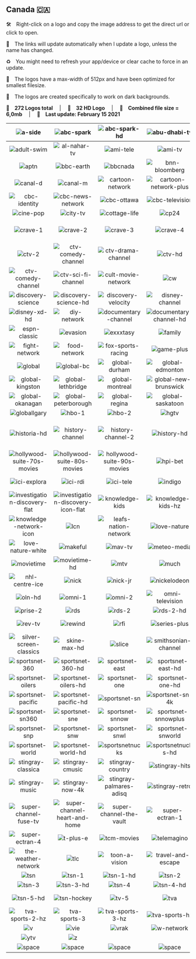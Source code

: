 ## Canada 🇨🇦

🛠 Right-click on a logo and copy the image address to get the direct url or click to open.

🔗 The links will update automatically when I update a logo, unless the name has changed.

♻️ You might need to refresh your app/device or clear cache to force in an update.

📐 The logos have a max-width of 512px and have been optimized for smallest filesize.

🖤 The logos are created specifically to work on dark backgrounds.

🎨 __272 Logos total__  |  💎 __32 HD Logo__  |  💾 __Combined file size = 6,0mb__  |  📅 __Last update: February 15 2021__

| ![a-side] | ![abc-spark] | ![abc-spark-hd] | ![abu-dhabi-tv] | ![addik-tv] | ![addik-tv-hd] |
|:-:|:-:|:-:|:-:|:-:|:-:|
| ![adult-swim] | ![al-nahar-tv] | ![ami-tele] | ![ami-tv] | ![animal-planet] | ![animal-planet-hd] |
| ![aptn] | ![bbc-earth] | ![bbcnada] | ![bnn-bloomberg] | ![book-television] | ![boomerang] |
| ![canal-d] | ![canal-m] | ![cartoon-network] | ![cartoon-network-plus] | ![casa] | ![cbc] |
| ![cbc-identity] | ![cbc-news-network] | ![cbc-ottawa] | ![cbc-television] | ![cbc-windsor] | ![chch] |
| ![cine-pop] | ![city-tv] | ![cottage-life] | ![cp24] | ![cpac] | ![crave] |
| ![crave-1] | ![crave-2] | ![crave-3] | ![crave-4] | ![crime-and-investigation] | ![ctv] |
| ![ctv-2] | ![ctv-comedy-channel] | ![ctv-drama-channel] | ![ctv-hd] | ![ctv-life-channel] | ![ctv-news] |
| ![ctv-comedy-channel] | ![ctv-sci-fi-channel] | ![cult-movie-network] | ![cw] | ![dazn] | ![dejaview] |
| ![discovery-science] | ![discovery-science-hd] | ![discovery-velocity] | ![disney-channel] | ![disney-la-chaine] | ![disney-xd] |
| ![disney-xd-hd] | ![diy-network] | ![documentary-channel] | ![documentary-channel-hd] | ![dorcel-xxx] | ![dtour] |
| ![espn-classic] | ![evasion] | ![exxxtasy] | ![family] | ![family-chrgd] | ![family-jr] |
| ![fight-network] | ![food-network] | ![fox-sports-racing] | ![game-plus] | ![game-tv] | ![ginx-esports-tv] |
| ![global] | ![global-bc] | ![global-durham] | ![global-edmonton] | ![global-halifax] | ![global-hd] |
| ![global-kingston] | ![global-lethbridge] | ![global-montreal] | ![global-new-brunswick] | ![global-news] | ![global-news-bc1] |
| ![global-okanagan] | ![global-peterborough] | ![global-regina] | ![global-saskatoon] | ![global-toronto] | ![global-winnipeg] |
| ![globallgary] | ![hbo-1] | ![hbo-2] | ![hgtv] | ![hifi] | ![historia] |
| ![historia-hd] | ![history-channel] | ![history-channel-2] | ![history-hd] | ![hln] | ![hollywood-suite-2000s-movies] |
| ![hollywood-suite-70s-movies] | ![hollywood-suite-80s-movies] | ![hollywood-suite-90s-movies] | ![hpi-bet] | ![hustler-tv] | ![ici-artv] |
| ![ici-explora] | ![ici-rdi] | ![ici-tele] | ![indigo] | ![investigation] | ![investigation-discovery] |
| ![investigation-discovery-flat] | ![investigation-discovery-icon-flat] | ![knowledge-kids] | ![knowledge-kids-hz] | ![knowledge-network] | ![knowledge-network-hz] |
| ![knowledge-network-icon] | ![lcn] | ![leafs-nation-network] | ![love-nature] | ![love-nature-4k] | ![love-nature-4k-white] |
| ![love-nature-white] | ![makeful] | ![mav-tv] | ![meteo-media] | ![miracle-channel] | ![moi-et-cie] |
| ![movietime] | ![movietime-hd] | ![mtv] | ![much] | ![much-hd] | ![nba-tv] |
| ![nhl-centre-ice] | ![nick] | ![nick-jr] | ![nickelodeon] | ![ntv-cjon-dt] | ![oln] |
| ![oln-hd] | ![omni-1] | ![omni-2] | ![omni-television] | ![one-get-fit] | ![penthouse-tv] |
| ![prise-2] | ![rds] | ![rds-2] | ![rds-2-hd] | ![rds-hd] | ![rds-info] |
| ![rev-tv] | ![rewind] | ![rfi] | ![series-plus] | ![showcase] | ![showcase-hd] |
| ![silver-screen-classics] | ![skine-max-hd] | ![slice] | ![smithsonian-channel] | ![sportsman-channel] | ![sportsnet] |
| ![sportsnet-360] | ![sportsnet-360-hd] | ![sportsnet-east] | ![sportsnet-east-hd] | ![sportsnet-flames] | ![sportsnet-flames-hd] |
| ![sportsnet-oilers] | ![sportsnet-oilers-hd] | ![sportsnet-one] | ![sportsnet-one-hd] | ![sportsnet-ontario] | ![sportsnet-ontario-hd] |
| ![sportsnet-pacific] | ![sportsnet-pacific-hd] | ![sportsnet-sn] | ![sportsnet-sn-4k] | ![sportsnet-sn1] | ![sportsnet-sn1-4k] |
| ![sportsnet-sn360] | ![sportsnet-sne] | ![sportsnet-snnow] | ![sportsnet-snnowplus] | ![sportsnet-sno] | ![sportsnet-snone] |
| ![sportsnet-snp] | ![sportsnet-snw] | ![sportsnet-snwl] | ![sportsnet-snworld] | ![sportsnet-west] | ![sportsnet-west-hd] |
| ![sportsnet-world] | ![sportsnet-world-hd] | ![sportsnetnucks] | ![sportsnetnucks-hd] | ![starz-1] | ![starz-2] |
| ![stingray-classica] | ![stingray-cmusic] | ![stingray-country] | ![stingray-hits] | ![stingray-lite-tv] | ![stingray-loud] |
| ![stingray-music] | ![stingray-now-4k] | ![stingray-palmares-adisq] | ![stingray-retro] | ![stingray-vibe] | ![super-channel] |
| ![super-channel-fuse-tv] | ![super-channel-heart-and-home] | ![super-channel-the-vault] | ![super-ectran-1] | ![super-ectran-2] | ![super-ectran-3] |
| ![super-ectran-4] | ![t-plus-e] | ![tcm-movies] | ![telemagino] | ![teletoon] | ![tfo] |
| ![the-weather-network] | ![tlc] | ![toon-a-vision] | ![travel-and-escape] | ![treehouse] | ![tsc] |
| ![tsn] | ![tsn-1] | ![tsn-1-hd] | ![tsn-2] | ![tsn-2-4k] | ![tsn-2-hd] |
| ![tsn-3] | ![tsn-3-hd] | ![tsn-4] | ![tsn-4-hd] | ![tsn-4k] | ![tsn-5] |
| ![tsn-5-hd] | ![tsn-hockey] | ![tv-5] | ![tva] | ![tva-sports] | ![tva-sports-2] |
| ![tva-sports-2-hz] | ![tva-sports-3] | ![tva-sports-3-hz] | ![tva-sports-hz] | ![tvo] | ![unis-tv] |
| ![v] | ![vie] | ![vrak] | ![w-network] | ![wild-tv] | ![yoopa] |
| ![ytv] | ![z] |  |  |  |  |
| ![space] | ![space] | ![space] | ![space] | ![space] | ![space] |

[a-side]:https://raw.githubusercontent.com/Tapiosinn/tv-logos/master/countries/canada/a-side-ca.png
[abc-spark]:https://raw.githubusercontent.com/Tapiosinn/tv-logos/master/countries/canada/abc-spark-ca.png
[abc-spark-hd]:https://raw.githubusercontent.com/Tapiosinn/tv-logos/master/countries/canada/abc-spark-hd-ca.png
[abu-dhabi-tv]:https://raw.githubusercontent.com/Tapiosinn/tv-logos/master/countries/canada/abu-dhabi-tv-ca.png
[addik-tv]:https://raw.githubusercontent.com/Tapiosinn/tv-logos/master/countries/canada/addik-tv-ca.png
[addik-tv-hd]:https://raw.githubusercontent.com/Tapiosinn/tv-logos/master/countries/canada/addik-tv-hd-ca.png
[adult-swim]:https://raw.githubusercontent.com/Tapiosinn/tv-logos/master/countries/canada/adult-swim-ca.png
[al-nahar-tv]:https://raw.githubusercontent.com/Tapiosinn/tv-logos/master/countries/canada/al-nahar-tv-ca.png
[ami-tele]:https://raw.githubusercontent.com/Tapiosinn/tv-logos/master/countries/canada/ami-tele-ca.png
[ami-tv]:https://raw.githubusercontent.com/Tapiosinn/tv-logos/master/countries/canada/ami-tv-ca.png
[animal-planet]:https://raw.githubusercontent.com/Tapiosinn/tv-logos/master/countries/canada/animal-planet-ca.png
[animal-planet-hd]:https://raw.githubusercontent.com/Tapiosinn/tv-logos/master/countries/canada/animal-planet-hd-ca.png
[aptn]:https://raw.githubusercontent.com/Tapiosinn/tv-logos/master/countries/canada/aptn-ca.png
[bbc-earth]:https://raw.githubusercontent.com/Tapiosinn/tv-logos/master/countries/canada/bbc-earth-ca.png
[bbcnada]:https://raw.githubusercontent.com/Tapiosinn/tv-logos/master/countries/canada/bbc-canada-ca.png
[bnn-bloomberg]:https://raw.githubusercontent.com/Tapiosinn/tv-logos/master/countries/canada/bnn-bloomberg-ca.png
[book-television]:https://raw.githubusercontent.com/Tapiosinn/tv-logos/master/countries/canada/book-television-ca.png
[boomerang]:https://raw.githubusercontent.com/Tapiosinn/tv-logos/master/countries/canada/boomerang-ca.png
[canal-d]:https://raw.githubusercontent.com/Tapiosinn/tv-logos/master/countries/canada/canal-d-ca.png
[canal-m]:https://raw.githubusercontent.com/Tapiosinn/tv-logos/master/countries/canada/canal-m-ca.png
[cartoon-network]:https://raw.githubusercontent.com/Tapiosinn/tv-logos/master/countries/canada/cartoon-network-ca.png
[cartoon-network-plus]:https://raw.githubusercontent.com/Tapiosinn/tv-logos/master/countries/canada/cartoon-network-plus-ca.png
[casa]:https://raw.githubusercontent.com/Tapiosinn/tv-logos/master/countries/canada/casa-ca.png
[cbc]:https://raw.githubusercontent.com/Tapiosinn/tv-logos/master/countries/canada/cbc-ca.png
[cbc-identity]:https://raw.githubusercontent.com/Tapiosinn/tv-logos/master/countries/canada/cbc-identity-ca.png
[cbc-news-network]:https://raw.githubusercontent.com/Tapiosinn/tv-logos/master/countries/canada/cbc-news-network-ca.png
[cbc-ottawa]:https://raw.githubusercontent.com/Tapiosinn/tv-logos/master/countries/canada/cbc-ottawa-ca.png
[cbc-television]:https://raw.githubusercontent.com/Tapiosinn/tv-logos/master/countries/canada/cbc-television-ca.png
[cbc-windsor]:https://raw.githubusercontent.com/Tapiosinn/tv-logos/master/countries/canada/cbc-windsor-ca.png
[chch]:https://raw.githubusercontent.com/Tapiosinn/tv-logos/master/countries/canada/chch-ca.png
[cine-pop]:https://raw.githubusercontent.com/Tapiosinn/tv-logos/master/countries/canada/cine-pop-ca.png
[city-tv]:https://raw.githubusercontent.com/Tapiosinn/tv-logos/master/countries/canada/city-tv-ca.png
[cottage-life]:https://raw.githubusercontent.com/Tapiosinn/tv-logos/master/countries/canada/cottage-life-ca.png
[cp24]:https://raw.githubusercontent.com/Tapiosinn/tv-logos/master/countries/canada/cp24-ca.png
[cpac]:https://raw.githubusercontent.com/Tapiosinn/tv-logos/master/countries/canada/cpac-ca.png
[crave]:https://raw.githubusercontent.com/Tapiosinn/tv-logos/master/countries/canada/crave-ca.png
[crave-1]:https://raw.githubusercontent.com/Tapiosinn/tv-logos/master/countries/canada/crave-1-ca.png
[crave-2]:https://raw.githubusercontent.com/Tapiosinn/tv-logos/master/countries/canada/crave-2-ca.png
[crave-3]:https://raw.githubusercontent.com/Tapiosinn/tv-logos/master/countries/canada/crave-3-ca.png
[crave-4]:https://raw.githubusercontent.com/Tapiosinn/tv-logos/master/countries/canada/crave-4-ca.png
[crime-and-investigation]:https://raw.githubusercontent.com/Tapiosinn/tv-logos/master/countries/canada/crime-and-investigation-ca.png
[ctv]:https://raw.githubusercontent.com/Tapiosinn/tv-logos/master/countries/canada/ctv-ca.png
[ctv-2]:https://raw.githubusercontent.com/Tapiosinn/tv-logos/master/countries/canada/ctv-2-ca.png
[ctv-comedy-channel]:https://raw.githubusercontent.com/Tapiosinn/tv-logos/master/countries/canada/ctv-comedy-channel-ca.png
[ctv-drama-channel]:https://raw.githubusercontent.com/Tapiosinn/tv-logos/master/countries/canada/ctv-drama-channel-ca.png
[ctv-hd]:https://raw.githubusercontent.com/Tapiosinn/tv-logos/master/countries/canada/ctv-hd-ca.png
[ctv-life-channel]:https://raw.githubusercontent.com/Tapiosinn/tv-logos/master/countries/canada/ctv-life-channel-ca.png
[ctv-news]:https://raw.githubusercontent.com/Tapiosinn/tv-logos/master/countries/canada/ctv-news-ca.png
[ctv-news-horizontal]:https://raw.githubusercontent.com/Tapiosinn/tv-logos/master/countries/canada/ctv-news-horizontal-ca.png
[ctv-sci-fi-channel]:https://raw.githubusercontent.com/Tapiosinn/tv-logos/master/countries/canada/ctv-sci-fi-channel-ca.png
[cult-movie-network]:https://raw.githubusercontent.com/Tapiosinn/tv-logos/master/countries/canada/cult-movie-network-ca.png
[cw]:https://raw.githubusercontent.com/Tapiosinn/tv-logos/master/countries/canada/cw-ca.png
[dazn]:https://raw.githubusercontent.com/Tapiosinn/tv-logos/master/countries/canada/dazn-ca.png
[dejaview]:https://raw.githubusercontent.com/Tapiosinn/tv-logos/master/countries/canada/dejaview-ca.png
[discovery-science]:https://raw.githubusercontent.com/Tapiosinn/tv-logos/master/countries/canada/discovery-science-ca.png
[discovery-science-hd]:https://raw.githubusercontent.com/Tapiosinn/tv-logos/master/countries/canada/discovery-science-hd-ca.png
[discovery-velocity]:https://raw.githubusercontent.com/Tapiosinn/tv-logos/master/countries/canada/discovery-velocity-ca.png
[disney-channel]:https://raw.githubusercontent.com/Tapiosinn/tv-logos/master/countries/canada/disney-channel-ca.png
[disney-la-chaine]:https://raw.githubusercontent.com/Tapiosinn/tv-logos/master/countries/canada/disney-la-chaine-ca.png
[disney-xd]:https://raw.githubusercontent.com/Tapiosinn/tv-logos/master/countries/canada/disney-xd-ca.png
[disney-xd-hd]:https://raw.githubusercontent.com/Tapiosinn/tv-logos/master/countries/canada/disney-xd-hd-ca.png
[diy-network]:https://raw.githubusercontent.com/Tapiosinn/tv-logos/master/countries/canada/diy-network-ca.png
[documentary-channel]:https://raw.githubusercontent.com/Tapiosinn/tv-logos/master/countries/canada/documentary-channel-ca.png
[documentary-channel-hd]:https://raw.githubusercontent.com/Tapiosinn/tv-logos/master/countries/canada/documentary-channel-hd-ca.png
[dorcel-xxx]:https://raw.githubusercontent.com/Tapiosinn/tv-logos/master/countries/canada/dorcel-xxx-ca.png
[dtour]:https://raw.githubusercontent.com/Tapiosinn/tv-logos/master/countries/canada/dtour-ca.png
[espn-classic]:https://raw.githubusercontent.com/Tapiosinn/tv-logos/master/countries/canada/espn-classic-ca.png
[evasion]:https://raw.githubusercontent.com/Tapiosinn/tv-logos/master/countries/canada/evasion-ca.png
[exxxtasy]:https://raw.githubusercontent.com/Tapiosinn/tv-logos/master/countries/canada/exxxtasy-ca.png
[family]:https://raw.githubusercontent.com/Tapiosinn/tv-logos/master/countries/canada/family-ca.png
[family-chrgd]:https://raw.githubusercontent.com/Tapiosinn/tv-logos/master/countries/canada/family-chrgd-ca.png
[family-jr]:https://raw.githubusercontent.com/Tapiosinn/tv-logos/master/countries/canada/family-jr-ca.png
[fight-network]:https://raw.githubusercontent.com/Tapiosinn/tv-logos/master/countries/canada/fight-network-ca.png
[food-network]:https://raw.githubusercontent.com/Tapiosinn/tv-logos/master/countries/canada/food-network-ca.png
[fox-sports-racing]:https://raw.githubusercontent.com/Tapiosinn/tv-logos/master/countries/canada/fox-sports-racing-ca.png
[game-plus]:https://raw.githubusercontent.com/Tapiosinn/tv-logos/master/countries/canada/game-plus-ca.png
[game-tv]:https://raw.githubusercontent.com/Tapiosinn/tv-logos/master/countries/canada/game-tv-ca.png
[ginx-esports-tv]:https://raw.githubusercontent.com/Tapiosinn/tv-logos/master/countries/canada/ginx-esports-tv-ca.png
[global]:https://raw.githubusercontent.com/Tapiosinn/tv-logos/master/countries/canada/global-ca.png
[global-bc]:https://raw.githubusercontent.com/Tapiosinn/tv-logos/master/countries/canada/global-bc-ca.png
[global-durham]:https://raw.githubusercontent.com/Tapiosinn/tv-logos/master/countries/canada/global-durham-ca.png
[global-edmonton]:https://raw.githubusercontent.com/Tapiosinn/tv-logos/master/countries/canada/global-edmonton-ca.png
[global-halifax]:https://raw.githubusercontent.com/Tapiosinn/tv-logos/master/countries/canada/global-halifax-ca.png
[global-hd]:https://raw.githubusercontent.com/Tapiosinn/tv-logos/master/countries/canada/global-hd-ca.png
[global-kingston]:https://raw.githubusercontent.com/Tapiosinn/tv-logos/master/countries/canada/global-kingston-ca.png
[global-lethbridge]:https://raw.githubusercontent.com/Tapiosinn/tv-logos/master/countries/canada/global-lethbridge-ca.png
[global-montreal]:https://raw.githubusercontent.com/Tapiosinn/tv-logos/master/countries/canada/global-montreal-ca.png
[global-new-brunswick]:https://raw.githubusercontent.com/Tapiosinn/tv-logos/master/countries/canada/global-new-brunswick-ca.png
[global-news]:https://raw.githubusercontent.com/Tapiosinn/tv-logos/master/countries/canada/global-news-ca.png
[global-news-bc1]:https://raw.githubusercontent.com/Tapiosinn/tv-logos/master/countries/canada/global-news-bc1-ca.png
[global-okanagan]:https://raw.githubusercontent.com/Tapiosinn/tv-logos/master/countries/canada/global-okanagan-ca.png
[global-peterborough]:https://raw.githubusercontent.com/Tapiosinn/tv-logos/master/countries/canada/global-peterborough-ca.png
[global-regina]:https://raw.githubusercontent.com/Tapiosinn/tv-logos/master/countries/canada/global-regina-ca.png
[global-saskatoon]:https://raw.githubusercontent.com/Tapiosinn/tv-logos/master/countries/canada/global-saskatoon-ca.png
[global-toronto]:https://raw.githubusercontent.com/Tapiosinn/tv-logos/master/countries/canada/global-toronto-ca.png
[global-winnipeg]:https://raw.githubusercontent.com/Tapiosinn/tv-logos/master/countries/canada/global-winnipeg-ca.png
[globallgary]:https://raw.githubusercontent.com/Tapiosinn/tv-logos/master/countries/canada/global-calgary-ca.png
[hbo-1]:https://raw.githubusercontent.com/Tapiosinn/tv-logos/master/countries/canada/hbo-1-ca.png
[hbo-2]:https://raw.githubusercontent.com/Tapiosinn/tv-logos/master/countries/canada/hbo-2-ca.png
[hgtv]:https://raw.githubusercontent.com/Tapiosinn/tv-logos/master/countries/canada/hgtv-ca.png
[hifi]:https://raw.githubusercontent.com/Tapiosinn/tv-logos/master/countries/canada/hifi-ca.png
[historia]:https://raw.githubusercontent.com/Tapiosinn/tv-logos/master/countries/canada/historia-ca.png
[historia-hd]:https://raw.githubusercontent.com/Tapiosinn/tv-logos/master/countries/canada/historia-hd-ca.png
[history-channel]:https://raw.githubusercontent.com/Tapiosinn/tv-logos/master/countries/canada/history-channel-ca.png
[history-channel-2]:https://raw.githubusercontent.com/Tapiosinn/tv-logos/master/countries/canada/history-channel-2-ca.png
[history-hd]:https://raw.githubusercontent.com/Tapiosinn/tv-logos/master/countries/canada/history-hd-ca.png
[hln]:https://raw.githubusercontent.com/Tapiosinn/tv-logos/master/countries/canada/hln-ca.png
[hollywood-suite-2000s-movies]:https://raw.githubusercontent.com/Tapiosinn/tv-logos/master/countries/canada/hollywood-suite-2000s-movies-ca.png
[hollywood-suite-70s-movies]:https://raw.githubusercontent.com/Tapiosinn/tv-logos/master/countries/canada/hollywood-suite-70s-movies-ca.png
[hollywood-suite-80s-movies]:https://raw.githubusercontent.com/Tapiosinn/tv-logos/master/countries/canada/hollywood-suite-80s-movies-ca.png
[hollywood-suite-90s-movies]:https://raw.githubusercontent.com/Tapiosinn/tv-logos/master/countries/canada/hollywood-suite-90s-movies-ca.png
[hpi-bet]:https://raw.githubusercontent.com/Tapiosinn/tv-logos/master/countries/canada/hpi-bet-ca.png
[hustler-tv]:https://raw.githubusercontent.com/Tapiosinn/tv-logos/master/countries/canada/hustler-tv-ca.png
[ici-artv]:https://raw.githubusercontent.com/Tapiosinn/tv-logos/master/countries/canada/ici-artv-ca.png
[ici-explora]:https://raw.githubusercontent.com/Tapiosinn/tv-logos/master/countries/canada/ici-explora-ca.png
[ici-rdi]:https://raw.githubusercontent.com/Tapiosinn/tv-logos/master/countries/canada/ici-rdi-ca.png
[ici-tele]:https://raw.githubusercontent.com/Tapiosinn/tv-logos/master/countries/canada/ici-tele-ca.png
[indigo]:https://raw.githubusercontent.com/Tapiosinn/tv-logos/master/countries/canada/indigo-ca.png
[investigation]:https://raw.githubusercontent.com/Tapiosinn/tv-logos/master/countries/canada/investigation-ca.png
[investigation-discovery]:https://raw.githubusercontent.com/Tapiosinn/tv-logos/master/countries/canada/investigation-discovery-ca.png
[investigation-discovery-flat]:https://raw.githubusercontent.com/Tapiosinn/tv-logos/master/countries/canada/investigation-discovery-flat-ca.png
[investigation-discovery-icon-flat]:https://raw.githubusercontent.com/Tapiosinn/tv-logos/master/countries/canada/investigation-discovery-icon-flat-ca.png
[knowledge-kids]:https://raw.githubusercontent.com/Tapiosinn/tv-logos/master/countries/canada/knowledge-kids-ca.png
[knowledge-kids-hz]:https://raw.githubusercontent.com/Tapiosinn/tv-logos/master/countries/canada/knowledge-kids-hz-ca.png
[knowledge-network]:https://raw.githubusercontent.com/Tapiosinn/tv-logos/master/countries/canada/knowledge-network-ca.png
[knowledge-network-hz]:https://raw.githubusercontent.com/Tapiosinn/tv-logos/master/countries/canada/knowledge-network-hz-ca.png
[knowledge-network-icon]:https://raw.githubusercontent.com/Tapiosinn/tv-logos/master/countries/canada/knowledge-network-icon-ca.png
[lcn]:https://raw.githubusercontent.com/Tapiosinn/tv-logos/master/countries/canada/lcn-ca.png
[leafs-nation-network]:https://raw.githubusercontent.com/Tapiosinn/tv-logos/master/countries/canada/leafs-nation-network-ca.png
[love-nature]:https://raw.githubusercontent.com/Tapiosinn/tv-logos/master/countries/canada/love-nature-ca.png
[love-nature-4k]:https://raw.githubusercontent.com/Tapiosinn/tv-logos/master/countries/canada/love-nature-4k-ca.png
[love-nature-4k-white]:https://raw.githubusercontent.com/Tapiosinn/tv-logos/master/countries/canada/love-nature-4k-white-ca.png
[love-nature-white]:https://raw.githubusercontent.com/Tapiosinn/tv-logos/master/countries/canada/love-nature-white-ca.png
[makeful]:https://raw.githubusercontent.com/Tapiosinn/tv-logos/master/countries/canada/makeful-ca.png
[mav-tv]:https://raw.githubusercontent.com/Tapiosinn/tv-logos/master/countries/canada/mav-tv-ca.png
[meteo-media]:https://raw.githubusercontent.com/Tapiosinn/tv-logos/master/countries/canada/meteo-media-ca.png
[miracle-channel]:https://raw.githubusercontent.com/Tapiosinn/tv-logos/master/countries/canada/miracle-channel-ca.png
[moi-et-cie]:https://raw.githubusercontent.com/Tapiosinn/tv-logos/master/countries/canada/moi-et-cie-ca.png
[movietime]:https://raw.githubusercontent.com/Tapiosinn/tv-logos/master/countries/canada/movietime-ca.png
[movietime-hd]:https://raw.githubusercontent.com/Tapiosinn/tv-logos/master/countries/canada/movietime-hd-ca.png
[mtv]:https://raw.githubusercontent.com/Tapiosinn/tv-logos/master/countries/canada/mtv-ca.png
[much]:https://raw.githubusercontent.com/Tapiosinn/tv-logos/master/countries/canada/much-ca.png
[much-hd]:https://raw.githubusercontent.com/Tapiosinn/tv-logos/master/countries/canada/much-hd-ca.png
[nba-tv]:https://raw.githubusercontent.com/Tapiosinn/tv-logos/master/countries/canada/nba-tv-ca.png
[nhl-centre-ice]:https://raw.githubusercontent.com/Tapiosinn/tv-logos/master/countries/canada/nhl-centre-ice-ca.png
[nick]:https://raw.githubusercontent.com/Tapiosinn/tv-logos/master/countries/canada/nick-ca.png
[nick-jr]:https://raw.githubusercontent.com/Tapiosinn/tv-logos/master/countries/canada/nick-jr-ca.png
[nickelodeon]:https://raw.githubusercontent.com/Tapiosinn/tv-logos/master/countries/canada/nickelodeon-ca.png
[ntv-cjon-dt]:https://raw.githubusercontent.com/Tapiosinn/tv-logos/master/countries/canada/ntv-cjon-dt-ca.png
[oln]:https://raw.githubusercontent.com/Tapiosinn/tv-logos/master/countries/canada/oln-ca.png
[oln-hd]:https://raw.githubusercontent.com/Tapiosinn/tv-logos/master/countries/canada/oln-hd-ca.png
[omni-1]:https://raw.githubusercontent.com/Tapiosinn/tv-logos/master/countries/canada/omni-1-ca.png
[omni-2]:https://raw.githubusercontent.com/Tapiosinn/tv-logos/master/countries/canada/omni-2-ca.png
[omni-television]:https://raw.githubusercontent.com/Tapiosinn/tv-logos/master/countries/canada/omni-television-ca.png
[one-get-fit]:https://raw.githubusercontent.com/Tapiosinn/tv-logos/master/countries/canada/one-get-fit-ca.png
[penthouse-tv]:https://raw.githubusercontent.com/Tapiosinn/tv-logos/master/countries/canada/penthouse-tv-ca.png
[prise-2]:https://raw.githubusercontent.com/Tapiosinn/tv-logos/master/countries/canada/prise-2-ca.png
[rds]:https://raw.githubusercontent.com/Tapiosinn/tv-logos/master/countries/canada/rds-ca.png
[rds-2]:https://raw.githubusercontent.com/Tapiosinn/tv-logos/master/countries/canada/rds-2-ca.png
[rds-2-hd]:https://raw.githubusercontent.com/Tapiosinn/tv-logos/master/countries/canada/rds-2-hd-ca.png
[rds-hd]:https://raw.githubusercontent.com/Tapiosinn/tv-logos/master/countries/canada/rds-hd-ca.png
[rds-info]:https://raw.githubusercontent.com/Tapiosinn/tv-logos/master/countries/canada/rds-info-ca.png
[rev-tv]:https://raw.githubusercontent.com/Tapiosinn/tv-logos/master/countries/canada/rev-tv-ca.png
[rewind]:https://raw.githubusercontent.com/Tapiosinn/tv-logos/master/countries/canada/rewind-ca.png
[rfi]:https://raw.githubusercontent.com/Tapiosinn/tv-logos/master/countries/canada/rfi-ca.png
[series-plus]:https://raw.githubusercontent.com/Tapiosinn/tv-logos/master/countries/canada/series-plus-ca.png
[showcase]:https://raw.githubusercontent.com/Tapiosinn/tv-logos/master/countries/canada/showcase-ca.png
[showcase-hd]:https://raw.githubusercontent.com/Tapiosinn/tv-logos/master/countries/canada/showcase-hd-ca.png
[silver-screen-classics]:https://raw.githubusercontent.com/Tapiosinn/tv-logos/master/countries/canada/silver-screen-classics-ca.png
[skine-max-hd]:https://raw.githubusercontent.com/Tapiosinn/tv-logos/master/countries/canada/skine-max-hd-ca.png
[slice]:https://raw.githubusercontent.com/Tapiosinn/tv-logos/master/countries/canada/slice-ca.png
[smithsonian-channel]:https://raw.githubusercontent.com/Tapiosinn/tv-logos/master/countries/canada/smithsonian-channel-ca.png
[sportsman-channel]:https://raw.githubusercontent.com/Tapiosinn/tv-logos/master/countries/canada/sportsman-channel-ca.png
[sportsnet]:https://raw.githubusercontent.com/Tapiosinn/tv-logos/master/countries/canada/sportsnet-ca.png
[sportsnet-360]:https://raw.githubusercontent.com/Tapiosinn/tv-logos/master/countries/canada/sportsnet-360-ca.png
[sportsnet-360-hd]:https://raw.githubusercontent.com/Tapiosinn/tv-logos/master/countries/canada/sportsnet-360-hd-ca.png
[sportsnet-east]:https://raw.githubusercontent.com/Tapiosinn/tv-logos/master/countries/canada/sportsnet-east-ca.png
[sportsnet-east-hd]:https://raw.githubusercontent.com/Tapiosinn/tv-logos/master/countries/canada/sportsnet-east-hd-ca.png
[sportsnet-flames]:https://raw.githubusercontent.com/Tapiosinn/tv-logos/master/countries/canada/sportsnet-flames-ca.png
[sportsnet-flames-hd]:https://raw.githubusercontent.com/Tapiosinn/tv-logos/master/countries/canada/sportsnet-flames-hd-ca.png
[sportsnet-oilers]:https://raw.githubusercontent.com/Tapiosinn/tv-logos/master/countries/canada/sportsnet-oilers-ca.png
[sportsnet-oilers-hd]:https://raw.githubusercontent.com/Tapiosinn/tv-logos/master/countries/canada/sportsnet-oilers-hd-ca.png
[sportsnet-one]:https://raw.githubusercontent.com/Tapiosinn/tv-logos/master/countries/canada/sportsnet-one-ca.png
[sportsnet-one-hd]:https://raw.githubusercontent.com/Tapiosinn/tv-logos/master/countries/canada/sportsnet-one-hd-ca.png
[sportsnet-ontario]:https://raw.githubusercontent.com/Tapiosinn/tv-logos/master/countries/canada/sportsnet-ontario-ca.png
[sportsnet-ontario-hd]:https://raw.githubusercontent.com/Tapiosinn/tv-logos/master/countries/canada/sportsnet-ontario-hd-ca.png
[sportsnet-pacific]:https://raw.githubusercontent.com/Tapiosinn/tv-logos/master/countries/canada/sportsnet-pacific-ca.png
[sportsnet-pacific-hd]:https://raw.githubusercontent.com/Tapiosinn/tv-logos/master/countries/canada/sportsnet-pacific-hd-ca.png
[sportsnet-sn]:https://raw.githubusercontent.com/Tapiosinn/tv-logos/master/countries/canada/sportsnet-sn-ca.png
[sportsnet-sn-4k]:https://raw.githubusercontent.com/Tapiosinn/tv-logos/master/countries/canada/sportsnet-sn-4k-ca.png
[sportsnet-sn1]:https://raw.githubusercontent.com/Tapiosinn/tv-logos/master/countries/canada/sportsnet-sn1-ca.png
[sportsnet-sn1-4k]:https://raw.githubusercontent.com/Tapiosinn/tv-logos/master/countries/canada/sportsnet-sn1-4k-ca.png
[sportsnet-sn360]:https://raw.githubusercontent.com/Tapiosinn/tv-logos/master/countries/canada/sportsnet-sn360-ca.png
[sportsnet-sne]:https://raw.githubusercontent.com/Tapiosinn/tv-logos/master/countries/canada/sportsnet-sne-ca.png
[sportsnet-snnow]:https://raw.githubusercontent.com/Tapiosinn/tv-logos/master/countries/canada/sportsnet-snnow-ca.png
[sportsnet-snnowplus]:https://raw.githubusercontent.com/Tapiosinn/tv-logos/master/countries/canada/sportsnet-snnowplus-ca.png
[sportsnet-sno]:https://raw.githubusercontent.com/Tapiosinn/tv-logos/master/countries/canada/sportsnet-sno-ca.png
[sportsnet-snone]:https://raw.githubusercontent.com/Tapiosinn/tv-logos/master/countries/canada/sportsnet-snone-ca.png
[sportsnet-snp]:https://raw.githubusercontent.com/Tapiosinn/tv-logos/master/countries/canada/sportsnet-snp-ca.png
[sportsnet-snw]:https://raw.githubusercontent.com/Tapiosinn/tv-logos/master/countries/canada/sportsnet-snw-ca.png
[sportsnet-snwl]:https://raw.githubusercontent.com/Tapiosinn/tv-logos/master/countries/canada/sportsnet-snwl-ca.png
[sportsnet-snworld]:https://raw.githubusercontent.com/Tapiosinn/tv-logos/master/countries/canada/sportsnet-snworld-ca.png
[sportsnet-west]:https://raw.githubusercontent.com/Tapiosinn/tv-logos/master/countries/canada/sportsnet-west-ca.png
[sportsnet-west-hd]:https://raw.githubusercontent.com/Tapiosinn/tv-logos/master/countries/canada/sportsnet-west-hd-ca.png
[sportsnet-world]:https://raw.githubusercontent.com/Tapiosinn/tv-logos/master/countries/canada/sportsnet-world-ca.png
[sportsnet-world-hd]:https://raw.githubusercontent.com/Tapiosinn/tv-logos/master/countries/canada/sportsnet-world-hd-ca.png
[sportsnetnucks]:https://raw.githubusercontent.com/Tapiosinn/tv-logos/master/countries/canada/sportsnet-canucks-ca.png
[sportsnetnucks-hd]:https://raw.githubusercontent.com/Tapiosinn/tv-logos/master/countries/canada/sportsnet-canucks-hd-ca.png
[starz-1]:https://raw.githubusercontent.com/Tapiosinn/tv-logos/master/countries/canada/starz-1-ca.png
[starz-2]:https://raw.githubusercontent.com/Tapiosinn/tv-logos/master/countries/canada/starz-2-ca.png
[stingray-classica]:https://raw.githubusercontent.com/Tapiosinn/tv-logos/master/countries/canada/stingray-classica-ca.png
[stingray-cmusic]:https://raw.githubusercontent.com/Tapiosinn/tv-logos/master/countries/canada/stingray-cmusic-ca.png
[stingray-country]:https://raw.githubusercontent.com/Tapiosinn/tv-logos/master/countries/canada/stingray-country-ca.png
[stingray-hits]:https://raw.githubusercontent.com/Tapiosinn/tv-logos/master/countries/canada/stingray-hits-ca.png
[stingray-lite-tv]:https://raw.githubusercontent.com/Tapiosinn/tv-logos/master/countries/canada/stingray-lite-tv-ca.png
[stingray-loud]:https://raw.githubusercontent.com/Tapiosinn/tv-logos/master/countries/canada/stingray-loud-ca.png
[stingray-music]:https://raw.githubusercontent.com/Tapiosinn/tv-logos/master/countries/canada/stingray-music-ca.png
[stingray-now-4k]:https://raw.githubusercontent.com/Tapiosinn/tv-logos/master/countries/canada/stingray-now-4k-ca.png
[stingray-palmares-adisq]:https://raw.githubusercontent.com/Tapiosinn/tv-logos/master/countries/canada/stingray-palmares-adisq-ca.png
[stingray-retro]:https://raw.githubusercontent.com/Tapiosinn/tv-logos/master/countries/canada/stingray-retro-ca.png
[stingray-vibe]:https://raw.githubusercontent.com/Tapiosinn/tv-logos/master/countries/canada/stingray-vibe-ca.png
[super-channel]:https://raw.githubusercontent.com/Tapiosinn/tv-logos/master/countries/canada/super-channel-ca.png
[super-channel-fuse-tv]:https://raw.githubusercontent.com/Tapiosinn/tv-logos/master/countries/canada/super-channel-fuse-tv-ca.png
[super-channel-heart-and-home]:https://raw.githubusercontent.com/Tapiosinn/tv-logos/master/countries/canada/super-channel-heart-and-home-ca.png
[super-channel-the-vault]:https://raw.githubusercontent.com/Tapiosinn/tv-logos/master/countries/canada/super-channel-the-vault-ca.png
[super-ectran-1]:https://raw.githubusercontent.com/Tapiosinn/tv-logos/master/countries/canada/super-ectran-1-ca.png
[super-ectran-2]:https://raw.githubusercontent.com/Tapiosinn/tv-logos/master/countries/canada/super-ectran-2-ca.png
[super-ectran-3]:https://raw.githubusercontent.com/Tapiosinn/tv-logos/master/countries/canada/super-ectran-3-ca.png
[super-ectran-4]:https://raw.githubusercontent.com/Tapiosinn/tv-logos/master/countries/canada/super-ectran-4-ca.png
[t-plus-e]:https://raw.githubusercontent.com/Tapiosinn/tv-logos/master/countries/canada/t-plus-e-ca.png
[tcm-movies]:https://raw.githubusercontent.com/Tapiosinn/tv-logos/master/countries/canada/tcm-movies-ca.png
[telemagino]:https://raw.githubusercontent.com/Tapiosinn/tv-logos/master/countries/canada/telemagino-ca.png
[teletoon]:https://raw.githubusercontent.com/Tapiosinn/tv-logos/master/countries/canada/teletoon-ca.png
[tfo]:https://raw.githubusercontent.com/Tapiosinn/tv-logos/master/countries/canada/tfo-ca.png
[the-weather-network]:https://raw.githubusercontent.com/Tapiosinn/tv-logos/master/countries/canada/the-weather-network-ca.png
[tlc]:https://raw.githubusercontent.com/Tapiosinn/tv-logos/master/countries/canada/tlc-ca.png
[toon-a-vision]:https://raw.githubusercontent.com/Tapiosinn/tv-logos/master/countries/canada/toon-a-vision-ca.png
[travel-and-escape]:https://raw.githubusercontent.com/Tapiosinn/tv-logos/master/countries/canada/travel-and-escape-ca.png
[treehouse]:https://raw.githubusercontent.com/Tapiosinn/tv-logos/master/countries/canada/treehouse-ca.png
[tsc]:https://raw.githubusercontent.com/Tapiosinn/tv-logos/master/countries/canada/tsc-ca.png
[tsn]:https://raw.githubusercontent.com/Tapiosinn/tv-logos/master/countries/canada/tsn-ca.png
[tsn-1]:https://raw.githubusercontent.com/Tapiosinn/tv-logos/master/countries/canada/tsn-1-ca.png
[tsn-1-hd]:https://raw.githubusercontent.com/Tapiosinn/tv-logos/master/countries/canada/tsn-1-hd-ca.png
[tsn-2]:https://raw.githubusercontent.com/Tapiosinn/tv-logos/master/countries/canada/tsn-2-ca.png
[tsn-2-4k]:https://raw.githubusercontent.com/Tapiosinn/tv-logos/master/countries/canada/tsn-2-4k-ca.png
[tsn-2-hd]:https://raw.githubusercontent.com/Tapiosinn/tv-logos/master/countries/canada/tsn-2-hd-ca.png
[tsn-3]:https://raw.githubusercontent.com/Tapiosinn/tv-logos/master/countries/canada/tsn-3-ca.png
[tsn-3-hd]:https://raw.githubusercontent.com/Tapiosinn/tv-logos/master/countries/canada/tsn-3-hd-ca.png
[tsn-4]:https://raw.githubusercontent.com/Tapiosinn/tv-logos/master/countries/canada/tsn-4-ca.png
[tsn-4-hd]:https://raw.githubusercontent.com/Tapiosinn/tv-logos/master/countries/canada/tsn-4-hd-ca.png
[tsn-4k]:https://raw.githubusercontent.com/Tapiosinn/tv-logos/master/countries/canada/tsn-4k-ca.png
[tsn-5]:https://raw.githubusercontent.com/Tapiosinn/tv-logos/master/countries/canada/tsn-5-ca.png
[tsn-5-hd]:https://raw.githubusercontent.com/Tapiosinn/tv-logos/master/countries/canada/tsn-5-hd-ca.png
[tsn-hockey]:https://raw.githubusercontent.com/Tapiosinn/tv-logos/master/countries/canada/tsn-hockey-ca.png
[tv-5]:https://raw.githubusercontent.com/Tapiosinn/tv-logos/master/countries/canada/tv-5-ca.png
[tva]:https://raw.githubusercontent.com/Tapiosinn/tv-logos/master/countries/canada/tva-ca.png
[tva-sports]:https://raw.githubusercontent.com/Tapiosinn/tv-logos/master/countries/canada/tva-sports-ca.png
[tva-sports-2]:https://raw.githubusercontent.com/Tapiosinn/tv-logos/master/countries/canada/tva-sports-2-ca.png
[tva-sports-2-hz]:https://raw.githubusercontent.com/Tapiosinn/tv-logos/master/countries/canada/tva-sports-2-hz-ca.png
[tva-sports-3]:https://raw.githubusercontent.com/Tapiosinn/tv-logos/master/countries/canada/tva-sports-3-ca.png
[tva-sports-3-hz]:https://raw.githubusercontent.com/Tapiosinn/tv-logos/master/countries/canada/tva-sports-3-hz-ca.png
[tva-sports-hz]:https://raw.githubusercontent.com/Tapiosinn/tv-logos/master/countries/canada/tva-sports-hz-ca.png
[tvo]:https://raw.githubusercontent.com/Tapiosinn/tv-logos/master/countries/canada/tvo-ca.png
[unis-tv]:https://raw.githubusercontent.com/Tapiosinn/tv-logos/master/countries/canada/unis-tv-ca.png
[v]:https://raw.githubusercontent.com/Tapiosinn/tv-logos/master/countries/canada/v-ca.png
[vie]:https://raw.githubusercontent.com/Tapiosinn/tv-logos/master/countries/canada/vie-ca.png
[vrak]:https://raw.githubusercontent.com/Tapiosinn/tv-logos/master/countries/canada/vrak-ca.png
[w-network]:https://raw.githubusercontent.com/Tapiosinn/tv-logos/master/countries/canada/w-network-ca.png
[wild-tv]:https://raw.githubusercontent.com/Tapiosinn/tv-logos/master/countries/canada/wild-tv-ca.png
[yoopa]:https://raw.githubusercontent.com/Tapiosinn/tv-logos/master/countries/canada/yoopa-ca.png
[ytv]:https://raw.githubusercontent.com/Tapiosinn/tv-logos/master/countries/canada/ytv-ca.png
[z]:https://raw.githubusercontent.com/Tapiosinn/tv-logos/master/countries/canada/z-ca.png

[space]:https://github.com/Tapiosinn/tv-logos/blob/master/misc/%CE%A9/space-1500.png

